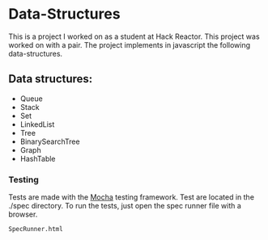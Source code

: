 Data-Structures
==============

This is a project I worked on as a student at Hack Reactor. This project was worked on with a pair. The project implements in javascript the following data-structures.

## Data structures:

- Queue
- Stack
- Set
- LinkedList
- Tree
- BinarySearchTree
- Graph
- HashTable

### Testing

Tests are made with the [Mocha](https://github.com/mochajs/mocha) testing framework.
Test are located in the ./spec directory. To run the tests, just open the spec runner file with a browser.

```
SpecRunner.html
```
